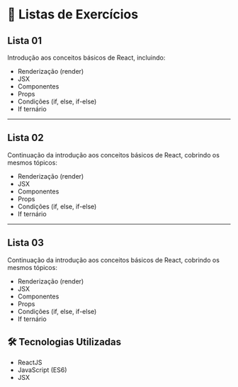 # 📑 Listas de Exercícios

## Lista 01
Introdução aos conceitos básicos de React, incluindo:  
- Renderização (render)  
- JSX  
- Componentes  
- Props  
- Condições (if, else, if-else)  
- If ternário  

---

## Lista 02
Continuação da introdução aos conceitos básicos de React, cobrindo os mesmos tópicos:  
- Renderização (render)  
- JSX  
- Componentes  
- Props  
- Condições (if, else, if-else)  
- If ternário  

---

## Lista 03
Continuação da introdução aos conceitos básicos de React, cobrindo os mesmos tópicos:  
- Renderização (render)  
- JSX  
- Componentes  
- Props  
- Condições (if, else, if-else)  
- If ternário

## 🛠️ Tecnologias Utilizadas
- ReactJS
- JavaScript (ES6)
- JSX
